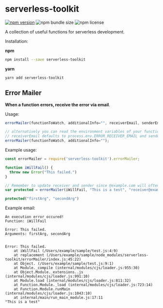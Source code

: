 # serverless-toolkit
[![npm version](https://badge.fury.io/js/serverless-toolkit.svg)](https://badge.fury.io/js/serverless-toolkit) ![npm bundle size](https://img.shields.io/bundlephobia/min/serverless-toolkit) ![npm license](https://img.shields.io/npm/l/serverless-toolkit)

A collection of useful functions for serverless development.

Installation:

**npm**
```bash
npm install --save serverless-toolkit
```

**yarn**
```bash
yarn add serverless-toolkit
```

## Error Mailer

**When a function errors, receive the error via email**.

Usage:
```javascript
errorMailer(functionToWatch, additionalInfo="", receiverEmail, senderEmail);

// alternatively you can read the environment variables of your function.
// receiverEmail defaults to process.env.ERROR_RECEIVER_EMAIL and senderEmail defaults to process.env.ERROR_RECEIVER_EMAIL
errorMailer(functionToWatch, additionalInfo="");
```

Example usage:
```javascript
const errorMailer = require('serverless-toolkit').errorMailer;

function iWillFail() {
  throw new Error("This failed.")
}

// Remember to update receiver and sender since @example.com will often get filtered to spam
var protected = errorMailer(iWillFail, "This is a test", "receiver@example.com", "sender@example.com")

protected("firstArg", "secondArg")
```

Example email:
```
An execution error occured!
Function: iWillFail

Error: This failed.
Arguments: firstArg, secondArg


Error: This failed.
    at iWillFail (/Users/example/sample/test.js:4:9)
    at replacement (/Users/example/sample/node_modules/serverless-toolkit/errorMailer/index.js:45:22)
    at Object. (/Users/example/sample/test.js:9:1)
    at Module._compile (internal/modules/cjs/loader.js:955:30)
    at Object.Module._extensions..js (internal/modules/cjs/loader.js:991:10)
    at Module.load (internal/modules/cjs/loader.js:811:32)
    at Function.Module._load (internal/modules/cjs/loader.js:723:14)
    at Function.Module.runMain (internal/modules/cjs/loader.js:1043:10)
    at internal/main/run_main_module.js:17:11
"This is a test"
```
